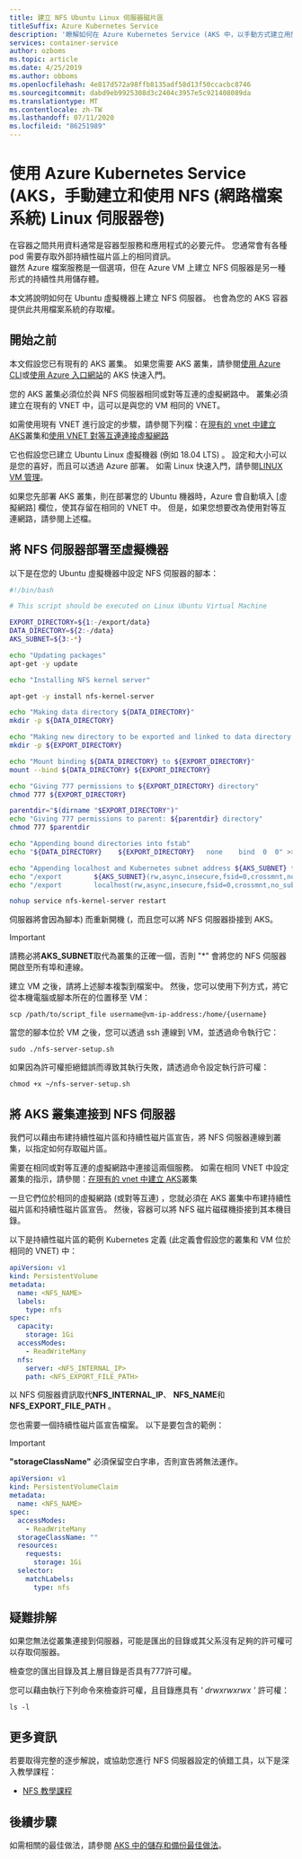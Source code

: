 ```yaml
---
title: 建立 NFS Ubuntu Linux 伺服器磁片區
titleSuffix: Azure Kubernetes Service
description: '瞭解如何在 Azure Kubernetes Service (AKS 中，以手動方式建立用於 pod 的 NFS Ubuntu Linux 伺服器磁片區) '
services: container-service
author: ozboms
ms.topic: article
ms.date: 4/25/2019
ms.author: obboms
ms.openlocfilehash: 4e817d572a98ffb8135adf58d13f50ccacbc8746
ms.sourcegitcommit: dabd9eb9925308d3c2404c3957e5c921408089da
ms.translationtype: MT
ms.contentlocale: zh-TW
ms.lasthandoff: 07/11/2020
ms.locfileid: "86251989"
---
```

# <a name="manually-create-and-use-an-nfs-network-file-system-linux-server-volume-with-azure-kubernetes-service-aks"></a>使用 Azure Kubernetes Service (AKS，手動建立和使用 NFS (網路檔案系統) Linux 伺服器卷) 
在容器之間共用資料通常是容器型服務和應用程式的必要元件。 您通常會有各種 pod 需要存取外部持續性磁片區上的相同資訊。    
雖然 Azure 檔案服務是一個選項，但在 Azure VM 上建立 NFS 伺服器是另一種形式的持續性共用儲存體。 

本文將說明如何在 Ubuntu 虛擬機器上建立 NFS 伺服器。 也會為您的 AKS 容器提供此共用檔案系統的存取權。

## <a name="before-you-begin"></a>開始之前
本文假設您已有現有的 AKS 叢集。 如果您需要 AKS 叢集，請參閱[使用 Azure CLI][aks-quickstart-cli]或[使用 Azure 入口網站][aks-quickstart-portal]的 AKS 快速入門。

您的 AKS 叢集必須位於與 NFS 伺服器相同或對等互連的虛擬網路中。 叢集必須建立在現有的 VNET 中，這可以是與您的 VM 相同的 VNET。

如需使用現有 VNET 進行設定的步驟，請參閱下列檔：在[現有的 vnet 中建立 AKS][aks-virtual-network]叢集和[使用 VNET 對等互連連接虛擬網路][peer-virtual-networks]

它也假設您已建立 Ubuntu Linux 虛擬機器 (例如 18.04 LTS) 。 設定和大小可以是您的喜好，而且可以透過 Azure 部署。 如需 Linux 快速入門，請參閱[LINUX VM 管理][linux-create]。

如果您先部署 AKS 叢集，則在部署您的 Ubuntu 機器時，Azure 會自動填入 [虛擬網路] 欄位，使其存留在相同的 VNET 中。 但是，如果您想要改為使用對等互連網路，請參閱上述檔。

## <a name="deploying-the-nfs-server-onto-a-virtual-machine"></a>將 NFS 伺服器部署至虛擬機器
以下是在您的 Ubuntu 虛擬機器中設定 NFS 伺服器的腳本：
```bash
#!/bin/bash

# This script should be executed on Linux Ubuntu Virtual Machine

EXPORT_DIRECTORY=${1:-/export/data}
DATA_DIRECTORY=${2:-/data}
AKS_SUBNET=${3:-*}

echo "Updating packages"
apt-get -y update

echo "Installing NFS kernel server"

apt-get -y install nfs-kernel-server

echo "Making data directory ${DATA_DIRECTORY}"
mkdir -p ${DATA_DIRECTORY}

echo "Making new directory to be exported and linked to data directory: ${EXPORT_DIRECTORY}"
mkdir -p ${EXPORT_DIRECTORY}

echo "Mount binding ${DATA_DIRECTORY} to ${EXPORT_DIRECTORY}"
mount --bind ${DATA_DIRECTORY} ${EXPORT_DIRECTORY}

echo "Giving 777 permissions to ${EXPORT_DIRECTORY} directory"
chmod 777 ${EXPORT_DIRECTORY}

parentdir="$(dirname "$EXPORT_DIRECTORY")"
echo "Giving 777 permissions to parent: ${parentdir} directory"
chmod 777 $parentdir

echo "Appending bound directories into fstab"
echo "${DATA_DIRECTORY}    ${EXPORT_DIRECTORY}   none    bind  0  0" >> /etc/fstab

echo "Appending localhost and Kubernetes subnet address ${AKS_SUBNET} to exports configuration file"
echo "/export        ${AKS_SUBNET}(rw,async,insecure,fsid=0,crossmnt,no_subtree_check)" >> /etc/exports
echo "/export        localhost(rw,async,insecure,fsid=0,crossmnt,no_subtree_check)" >> /etc/exports

nohup service nfs-kernel-server restart
```
伺服器將會因為腳本) 而重新開機 (，而且您可以將 NFS 伺服器掛接到 AKS。

>[!IMPORTANT]  
>請務必將**AKS_SUBNET**取代為叢集的正確一個，否則 "*" 會將您的 NFS 伺服器開啟至所有埠和連線。

建立 VM 之後，請將上述腳本複製到檔案中。 然後，您可以使用下列方式，將它從本機電腦或腳本所在的位置移至 VM： 
```console
scp /path/to/script_file username@vm-ip-address:/home/{username}
```
當您的腳本位於 VM 之後，您可以透過 ssh 連線到 VM，並透過命令執行它：
```console
sudo ./nfs-server-setup.sh
```
如果因為許可權拒絕錯誤而導致其執行失敗，請透過命令設定執行許可權：
```console
chmod +x ~/nfs-server-setup.sh
```

## <a name="connecting-aks-cluster-to-nfs-server"></a>將 AKS 叢集連接到 NFS 伺服器
我們可以藉由布建持續性磁片區和持續性磁片區宣告，將 NFS 伺服器連線到叢集，以指定如何存取磁片區。

需要在相同或對等互連的虛擬網路中連接這兩個服務。 如需在相同 VNET 中設定叢集的指示，請參閱：[在現有的 vnet 中建立 AKS][aks-virtual-network]叢集

一旦它們位於相同的虛擬網路 (或對等互連) ，您就必須在 AKS 叢集中布建持續性磁片區和持續性磁片區宣告。 然後，容器可以將 NFS 磁片磁碟機掛接到其本機目錄。

以下是持續性磁片區的範例 Kubernetes 定義 (此定義會假設您的叢集和 VM 位於相同的 VNET) 中：

```yaml
apiVersion: v1
kind: PersistentVolume
metadata:
  name: <NFS_NAME>
  labels:
    type: nfs
spec:
  capacity:
    storage: 1Gi
  accessModes:
    - ReadWriteMany
  nfs:
    server: <NFS_INTERNAL_IP>
    path: <NFS_EXPORT_FILE_PATH>
```
以 NFS 伺服器資訊取代**NFS_INTERNAL_IP**、 **NFS_NAME**和**NFS_EXPORT_FILE_PATH** 。

您也需要一個持續性磁片區宣告檔案。 以下是要包含的範例：

>[!IMPORTANT]  
>**"storageClassName"** 必須保留空白字串，否則宣告將無法運作。

```yaml
apiVersion: v1
kind: PersistentVolumeClaim
metadata:
  name: <NFS_NAME>
spec:
  accessModes:
    - ReadWriteMany
  storageClassName: ""
  resources:
    requests:
      storage: 1Gi
  selector: 
    matchLabels:
      type: nfs
```

## <a name="troubleshooting"></a>疑難排解
如果您無法從叢集連接到伺服器，可能是匯出的目錄或其父系沒有足夠的許可權可以存取伺服器。

檢查您的匯出目錄及其上層目錄是否具有777許可權。

您可以藉由執行下列命令來檢查許可權，且目錄應具有 *' drwxrwxrwx '* 許可權：
```console
ls -l
```

## <a name="more-information"></a>更多資訊
若要取得完整的逐步解說，或協助您進行 NFS 伺服器設定的偵錯工具，以下是深入教學課程：
  - [NFS 教學課程][nfs-tutorial]

## <a name="next-steps"></a>後續步驟

如需相關的最佳做法，請參閱 [AKS 中的儲存和備份最佳做法][operator-best-practices-storage]。

<!-- LINKS - external -->
[kubernetes-volumes]: https://kubernetes.io/docs/concepts/storage/volumes/
[linux-create]: ../virtual-machines/linux/tutorial-manage-vm.md
[nfs-tutorial]: https://help.ubuntu.com/community/SettingUpNFSHowTo#Pre-Installation_Setup
[aks-virtual-network]: ./configure-kubenet.md#create-an-aks-cluster-in-the-virtual-network
[peer-virtual-networks]: ../virtual-network/tutorial-connect-virtual-networks-portal.md

<!-- LINKS - internal -->
[aks-quickstart-cli]: kubernetes-walkthrough.md
[aks-quickstart-portal]: kubernetes-walkthrough-portal.md
[operator-best-practices-storage]: operator-best-practices-storage.md
